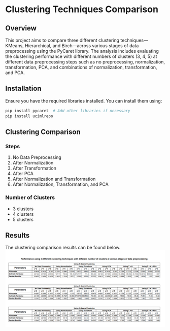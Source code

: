 # Clustering Techniques Comparison

## Overview

This project aims to compare three different clustering techniques—KMeans, Hierarchical, and Birch—across various stages of data preprocessing using the PyCaret library. The analysis includes evaluating the clustering performance with different numbers of clusters (3, 4, 5) at different data preprocessing steps such as no preprocessing, normalization, transformation, PCA, and combinations of normalization, transformation, and PCA.


## Installation

Ensure you have the required libraries installed. You can install them using:

```bash
pip install pycaret  # Add other libraries if necessary
pip install ucimlrepo
```

## Clustering Comparison

### Steps

1. No Data Preprocessing
2. After Normalization
3. After Transformation
4. After PCA
5. After Normalization and Transformation
6. After Normalization, Transformation, and PCA

### Number of Clusters

- 3 clusters
- 4 clusters
- 5 clusters

## Results

The clustering comparison results can be found below.
<img src="https://github.com/SanyamGoyal401/clustering/blob/main/results.png"/>
